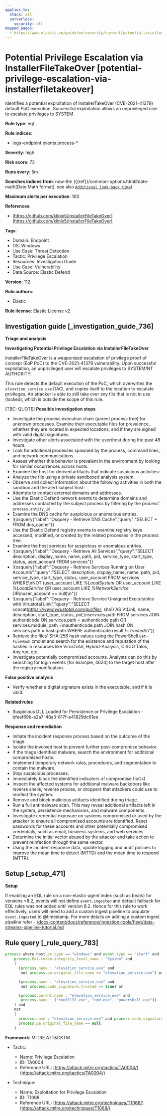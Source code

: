 ```yaml
---
applies_to:
  stack: all
  serverless:
    security: all
mapped_pages:
  - https://www.elastic.co/guide/en/security/current/potential-privilege-escalation-via-installerfiletakeover.html
---
```


# Potential Privilege Escalation via InstallerFileTakeOver [potential-privilege-escalation-via-installerfiletakeover]

Identifies a potential exploitation of InstallerTakeOver (CVE-2021-41379) default PoC execution. Successful exploitation allows an unprivileged user to escalate privileges to SYSTEM.

**Rule type**: eql

**Rule indices**:

* logs-endpoint.events.process-*

**Severity**: high

**Risk score**: 73

**Runs every**: 5m

**Searches indices from**: now-9m ({{ref}}/common-options.html#date-math[Date Math format], see also [`Additional look-back time`](docs-content://solutions/security/detect-and-alert/create-detection-rule.md#rule-schedule))

**Maximum alerts per execution**: 100

**References**:

* [https://github.com/klinix5/InstallerFileTakeOver](https://github.com/klinix5/InstallerFileTakeOver)

**Tags**:

* Domain: Endpoint
* OS: Windows
* Use Case: Threat Detection
* Tactic: Privilege Escalation
* Resources: Investigation Guide
* Use Case: Vulnerability
* Data Source: Elastic Defend

**Version**: 112

**Rule authors**:

* Elastic

**Rule license**: Elastic License v2

## Investigation guide [_investigation_guide_736]

**Triage and analysis**

**Investigating Potential Privilege Escalation via InstallerFileTakeOver**

InstallerFileTakeOver is a weaponized escalation of privilege proof of concept (EoP PoC) to the CVE-2021-41379 vulnerability. Upon successful exploitation, an unprivileged user will escalate privileges to SYSTEM/NT AUTHORITY.

This rule detects the default execution of the PoC, which overwrites the `elevation_service.exe` DACL and copies itself to the location to escalate privileges. An attacker is able to still take over any file that is not in use (locked), which is outside the scope of this rule.

[TBC: QUOTE]
**Possible investigation steps**

* Investigate the process execution chain (parent process tree) for unknown processes. Examine their executable files for prevalence, whether they are located in expected locations, and if they are signed with valid digital signatures.
* Investigate other alerts associated with the user/host during the past 48 hours.
* Look for additional processes spawned by the process, command lines, and network communications.
* Assess whether this behavior is prevalent in the environment by looking for similar occurrences across hosts.
* Examine the host for derived artifacts that indicate suspicious activities:
* Analyze the file using a private sandboxed analysis system.
* Observe and collect information about the following activities in both the sandbox and the alert subject host:
* Attempts to contact external domains and addresses.
* Use the Elastic Defend network events to determine domains and addresses contacted by the subject process by filtering by the process' `process.entity_id`.
* Examine the DNS cache for suspicious or anomalous entries.
* !{osquery{"label":"Osquery - Retrieve DNS Cache","query":"SELECT * FROM dns_cache"}}
* Use the Elastic Defend registry events to examine registry keys accessed, modified, or created by the related processes in the process tree.
* Examine the host services for suspicious or anomalous entries.
* !{osquery{"label":"Osquery - Retrieve All Services","query":"SELECT description, display_name, name, path, pid, service_type, start_type, status, user_account FROM services"}}
* !{osquery{"label":"Osquery - Retrieve Services Running on User Accounts","query":"SELECT description, display_name, name, path, pid, service_type, start_type, status, user_account FROM services WHERE\nNOT (user_account LIKE *%LocalSystem* OR user_account LIKE *%LocalService* OR user_account LIKE *%NetworkService* OR\nuser_account == null)\n"}}
* !{osquery{"label":"Osquery - Retrieve Service Unsigned Executables with Virustotal Link","query":"SELECT concat(*https://www.virustotal.com/gui/file/*, sha1) AS VtLink, name, description, start_type, status, pid,\nservices.path FROM services JOIN authenticode ON services.path = authenticode.path OR services.module_path =\nauthenticode.path JOIN hash ON services.path = hash.path WHERE authenticode.result != *trusted*\n"}}
* Retrieve the files' SHA-256 hash values using the PowerShell `Get-FileHash` cmdlet and search for the existence and reputation of the hashes in resources like VirusTotal, Hybrid-Analysis, CISCO Talos, Any.run, etc.
* Investigate potentially compromised accounts. Analysts can do this by searching for login events (for example, 4624) to the target host after the registry modification.

**False positive analysis**

* Verify whether a digital signature exists in the executable, and if it is valid.

**Related rules**

* Suspicious DLL Loaded for Persistence or Privilege Escalation - bfeaf89b-a2a7-48a3-817f-e41829dc61ee

**Response and remediation**

* Initiate the incident response process based on the outcome of the triage.
* Isolate the involved host to prevent further post-compromise behavior.
* If the triage identified malware, search the environment for additional compromised hosts.
* Implement temporary network rules, procedures, and segmentation to contain the malware.
* Stop suspicious processes.
* Immediately block the identified indicators of compromise (IoCs).
* Inspect the affected systems for additional malware backdoors like reverse shells, reverse proxies, or droppers that attackers could use to reinfect the system.
* Remove and block malicious artifacts identified during triage.
* Run a full antimalware scan. This may reveal additional artifacts left in the system, persistence mechanisms, and malware components.
* Investigate credential exposure on systems compromised or used by the attacker to ensure all compromised accounts are identified. Reset passwords for these accounts and other potentially compromised credentials, such as email, business systems, and web services.
* Determine the initial vector abused by the attacker and take action to prevent reinfection through the same vector.
* Using the incident response data, update logging and audit policies to improve the mean time to detect (MTTD) and the mean time to respond (MTTR).


## Setup [_setup_471]

**Setup**

If enabling an EQL rule on a non-elastic-agent index (such as beats) for versions <8.2, events will not define `event.ingested` and default fallback for EQL rules was not added until version 8.2. Hence for this rule to work effectively, users will need to add a custom ingest pipeline to populate `event.ingested` to @timestamp. For more details on adding a custom ingest pipeline refer - [/docs-content/docs/reference/ingestion-tools/fleet/data-streams-pipeline-tutorial.md](docs-content://reference/ingestion-tools/fleet/data-streams-pipeline-tutorial.md)


## Rule query [_rule_query_783]

```js
process where host.os.type == "windows" and event.type == "start" and
    process.Ext.token.integrity_level_name : "System" and
    (
      (process.name : "elevation_service.exe" and
       not process.pe.original_file_name == "elevation_service.exe") or

      (process.name : "elevation_service.exe" and
       not process.code_signature.trusted == true) or

      (process.parent.name : "elevation_service.exe" and
       process.name : ("rundll32.exe", "cmd.exe", "powershell.exe"))
    ) and
    not
    (
      process.name : "elevation_service.exe" and process.code_signature.trusted == true and
      process.pe.original_file_name == null
    )
```

**Framework**: MITRE ATT&CKTM

* Tactic:

    * Name: Privilege Escalation
    * ID: TA0004
    * Reference URL: [https://attack.mitre.org/tactics/TA0004/](https://attack.mitre.org/tactics/TA0004/)

* Technique:

    * Name: Exploitation for Privilege Escalation
    * ID: T1068
    * Reference URL: [https://attack.mitre.org/techniques/T1068/](https://attack.mitre.org/techniques/T1068/)



